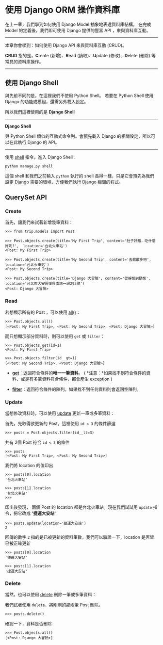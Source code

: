 # 使用 Django ORM 操作資料庫

在上一章，我們學到如何使用 Django Model 抽象地表達資料庫結構。 在完成 Model 的定義後，我們即可使用 Django 提供的豐富 API ，來與資料庫互動。

---
本章你會學到：如何使用 Django API 來與資料庫互動 (CRUD)。

**CRUD** 指的是，**C**reate (新增)、**R**ead (讀取)、**U**pdate (修改)、**D**elete (刪除) 等常見的資料庫操作。

---

## 使用 Django Shell

與先前不同的是，在這裡我們不使用 Python Shell。
若要在 Python Shell 使用 Django 的功能或模組，還需另外載入設定。

所以我們這裡使用的是 **Django Shell**

---
**Django Shell**

與 Python Shell 類似的互動式命令列。會預先載入 Django 的相關設定，所以可以在此執行 Django 的 API。

---

使用 [shell](https://docs.djangoproject.com/en/dev/ref/django-admin/#django-admin-shell) 指令，進入 Django Shell：

```
python manage.py shell
```

這個 shell 和我們之前輸入 `python` 執行的 shell 長得一樣，只是它會預先為我們設定 Django 需要的環境，方便我們執行 Django 相關的程式。

## QuerySet API
### Create

首先，讓我們來試著新增幾筆資料：

```
>>> from trip.models import Post

>>> Post.objects.create(title='My First Trip', content='肚子好餓，吃什麼好呢?',  location='台北火車站')
<Post: My First Trip>

>>> Post.objects.create(title='My Second Trip', content='去散散步吧',  location='台北火車站')
<Post: My Second Trip>

>>> Post.objects.create(title='Django 大冒險', content='從靜態到動態',  location='台北市大安區復興南路一段293號')
<Post: Django 大冒險>
```

### Read

若想顯示所有的 Post ，可以使用
[all()](https://docs.djangoproject.com/en/dev/ref/models/querysets/#django.db.models.query.QuerySet.all)：

```
>>> Post.objects.all()
[<Post: My First Trip>, <Post: My Second Trip>, <Post: Django 大冒險>]

```



而只想顯示部分資料時，則可以使用 `get` 或 `filter`：
```
>>> Post.objects.get(id=1)
<Post: My First Trip>

>>> Post.objects.filter(id__gt=1)
[<Post: My Second Trip>, <Post: Django 大冒險>]

```
- [**get**](https://docs.djangoproject.com/en/dev/ref/models/querysets/#get)：返回符合條件的**唯一一筆資料**。 ( *注意：*如果找不到符合條件的資料、或是有多筆資料符合條件，都會產生 exception )

- [**filter**](https://docs.djangoproject.com/en/dev/ref/models/querysets/#filter)：返回符合條件的陣列。如果找不到任何資料則會返回空陣列。

### Update

當想修改資料時，可以使用 [update](https://docs.djangoproject.com/en/dev/ref/models/querysets/#django.db.models.query.QuerySet.update) 更新一筆或多筆資料：

首先，先取得欲更新的 Post。這裡使用 `id < 3` 的條件篩選
```
>>> posts = Post.objects.filter(id__lt=3)
```

共有 2個 Post 符合 `id < 3` 的條件
```
>>> posts
[<Post: My First Trip>, <Post: My Second Trip>]
```
我們將 location 的值印出
```
>>> posts[0].location
'台北火車站'

>>> posts[1].location
'台北火車站'
>>>
```
印出後發現， 兩個 Post 的 location 都是台北火車站。現在我們試試用 `update` 指令，把它改成 **'捷運大安站'**
```
>>> posts.update(location='捷運大安站')
2
```
回傳的數字 `2` 指的是已被更新的資料筆數。我們可以驗證一下，location 是否皆已被正確更新
```
>>> posts[0].location
'捷運大安站'

>>> posts[1].location
'捷運大安站'
```

### Delete

當然，也可以使用 [delete](https://docs.djangoproject.com/en/dev/ref/models/querysets/#django.db.models.query.QuerySet.delete) 刪除一筆或多筆資料：

我們試著使用 `delete`，將剛剛的那兩筆 Post 刪除。
```
>>> posts.delete()

```
確認一下，資料是否刪除
```
>>> Post.objects.all()
[<Post: Django 大冒險>]
```
